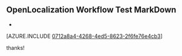 ## OpenLocalization Workflow Test MarkDown
* 

[AZURE.INCLUDE [0712a8a4-4268-4ed5-8623-2f6fe76e4cb3](calleeMd1.md)]

 
thanks!